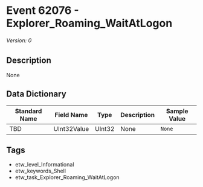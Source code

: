 # Event 62076 - Explorer_Roaming_WaitAtLogon
###### Version: 0

## Description
None

## Data Dictionary
|Standard Name|Field Name|Type|Description|Sample Value|
|---|---|---|---|---|
|TBD|UInt32Value|UInt32|None|`None`|

## Tags
* etw_level_Informational
* etw_keywords_Shell
* etw_task_Explorer_Roaming_WaitAtLogon